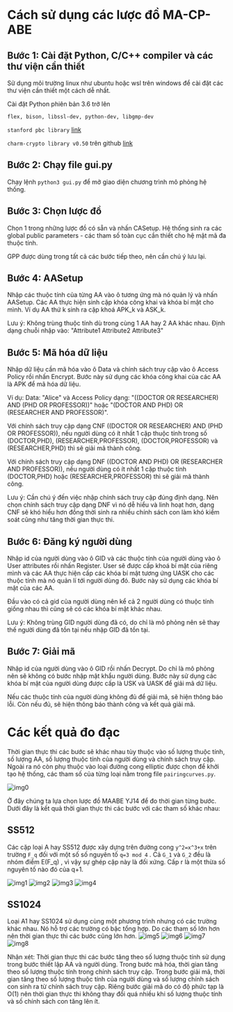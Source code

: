 # Cách sử dụng các lược đồ MA-CP-ABE
## Bước 1: Cài đặt Python, C/C++ compiler và các thư viện cần thiết
Sử dụng môi trường linux như ubuntu hoặc wsl trên windows để cài đặt các thư viện cần thiết một cách dễ nhất.

Cài đặt Python phiên bản 3.6 trở lên

`flex, bison, libssl-dev, python-dev, libgmp-dev`

`stanford pbc library` [link](https://crypto.stanford.edu/pbc/)

`charm-crypto library v0.50` trên github [link](https://jhuisi.github.io/charm/)
## Bước 2: Chạy file gui.py
Chạy lệnh `python3 gui.py` để mở giao diện chương trình mô phỏng hệ thống.
## Bước 3: Chọn lược đồ
Chọn 1 trong những lược đồ có sẵn và nhấn CASetup. Hệ thống sinh ra các global public parameters - các tham số toàn cục cần thiết cho hệ mật mã đa thuộc tính.

GPP được dùng trong tất cả các bước tiếp theo, nên cần chú ý lưu lại.

## Bước 4: AASetup
Nhập các thuộc tính của từng AA vào ô tương ứng mà nó quản lý và nhấn AASetup.
Các AA thực hiện sinh cặp khóa công khai và khóa bí mật cho mình. Ví dụ AA thứ k sinh ra cặp khoá APK_k và ASK_k.

Lưu ý: Không trùng thuộc tính dù trong cùng 1 AA hay 2 AA khác nhau.
Định dạng chuỗi nhập vào: "Attribute1 Attribute2 Attribute3"
## Bước 5: Mã hóa dữ liệu
Nhập dữ liệu cần mã hóa vào ô Data và chính sách truy cập vào ô Access Policy rồi nhấn Encrypt.
Bước này sử dụng các khóa công khai của các AA là APK để mã hóa dữ liệu.

Ví dụ:
Data: "Alice" và Access Policy dạng: "((DOCTOR OR RESEARCHER) AND (PHD OR PROFESSOR))" hoặc "(DOCTOR AND PHD) OR (RESEARCHER AND PROFESSOR)". 

Với chính sách truy cập dạng CNF ((DOCTOR OR RESEARCHER) AND (PHD OR PROFESSOR)),
nếu người dùng có ít nhất 1 cặp thuộc tính trong số (DOCTOR,PHD), (RESEARCHER,PROFESSOR), (DOCTOR,PROFESSOR) và (RESEARCHER,PHD) thì sẽ giải mã thành công.

Với chính sách truy cập dạng DNF ((DOCTOR AND PHD) OR (RESEARCHER AND PROFESSOR)),
nếu người dùng có ít nhất 1 cặp thuộc tính (DOCTOR,PHD) hoặc (RESEARCHER,PROFESSOR) thì sẽ giải mã thành công.

Lưu ý:  Cần chú ý đến việc nhập chính sách truy cập đúng định dạng. Nên chọn chính sách truy cập dạng DNF vì nó dễ hiểu và linh hoạt hơn, dạng CNF sẽ khó hiểu hơn đồng thời sinh ra nhiều chính sách con làm khó kiểm soát cũng như tăng thời gian thực thi.

## Bước 6: Đăng ký người dùng
Nhập id của người dùng vào ô GID và các thuộc tính của người dùng vào ô User attributes rồi nhấn Register. User sẽ được cấp khoá bí mật của riêng mình và
các AA thực hiện cấp các khóa bí mật tương ứng UASK cho các thuộc tính mà nó quản lí tới người dùng đó. Bước này sử dụng các khóa bí mật của các AA. 

Đầu vào có cả gid của người dùng nên kể cả 2 người dùng có thuộc tính giống nhau thì cũng sẽ có các khóa bí mật khác nhau.

Lưu ý: Không trùng GID người dùng đã có, do chỉ là mô phỏng nên sẽ thay thế người dùng đã tồn tại nếu nhập GID đã tồn tại.
## Bước 7: Giải mã
Nhập id của người dùng vào ô GID rồi nhấn Decrypt. Do chỉ là mô phỏng nên sẽ không có bước nhập mật khẩu người dùng.
Bước này sử dụng các khóa bí mật của người dùng được cấp là USK và UASK để giải mã dữ liệu.

Nếu các thuộc tính của người dùng không đủ để giải mã, sẽ hiện thông báo lỗi. Còn nếu đủ, sẽ hiện thông báo thành công và kết quả giải mã.

# Các kết quả đo đạc
Thời gian thực thi các bước sẽ khác nhau tùy thuộc vào số lượng thuộc tính, số lượng AA, số lượng thuộc tính của người dùng và chính sách truy cập.
Ngoài ra nó còn phụ thuộc vào loại đường cong elliptic được chọn để khởi tạo hệ thống, các tham số của từng loại nằm trong file `pairingcurves.py`. 

![img0](time_measurement_results/security.png)

Ở đây chúng ta lựa chọn lược đồ MAABE YJ14 để đo thời gian từng bước.
Dưới đây là kết quả thời gian thực thi các bước với các tham số khác nhau:
## SS512
Các cặp loại A hay SS512 được xây dựng trên đường cong `y^2=x^3+x` trên trường `F_q` đối với một số số nguyên tố `q=3 mod 4` . Cả `G_1` và `G_2` đều là nhóm điểm E(F_q) , vì vậy sự ghép cặp này là đối xứng. Cấp r là một thừa số nguyên tố nào đó của q+1.

![img1](time_measurement_results/SS512/AASetup.png)
![img2](time_measurement_results/SS512/UserKeygen.png)
![img3](time_measurement_results/SS512/Encrypt.png)
![img4](time_measurement_results/SS512/Decrypt.png)

## SS1024
Loại A1 hay SS1024 sử dụng cùng một phương trình nhưng có các trường khác nhau. Nó hỗ trợ các trường có bậc tổng hợp.
Do các tham số lớn hơn nên thời gian thực thi các bước cũng lớn hơn.
![img5](time_measurement_results/SS1024/AASetup.png)
![img6](time_measurement_results/SS1024/UserKeygen.png)
![img7](time_measurement_results/SS1024/Encrypt.png)
![img8](time_measurement_results/SS1024/Decrypt.png)

Nhận xét: Thời gian thực thi các bước tăng theo số lượng thuộc tính sử dụng trong bước thiết lập AA và người dùng. Trong bước mã hóa, thời gian tăng theo số lượng thuộc tính trong chính sách truy cập. Trong bước giải mã, thời gian tăng theo số lượng thuộc tính của người dùng và số lượng chính sách con sinh ra từ chính sách truy cập.
Riêng bước giải mã do có độ phức tạp là O(1) nên thời gian thực thi không thay đổi quá nhiều khi số lượng thuộc tính và số chính sách con tăng lên ít.